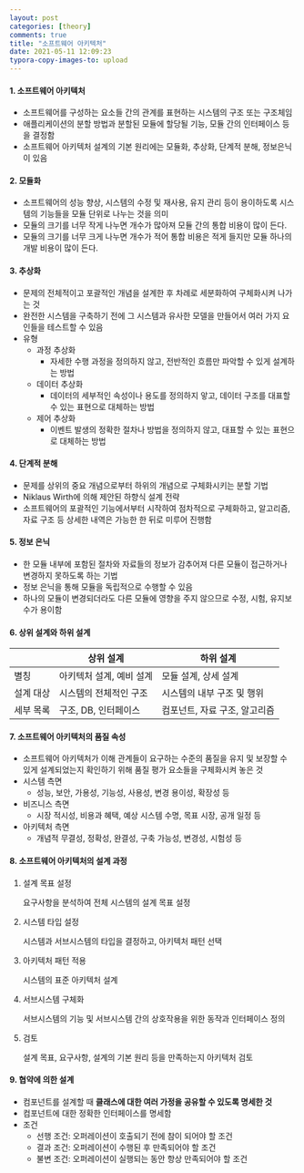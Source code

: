 ```yaml
---
layout: post
categories: [theory]
comments: true
title: "소프트웨어 아키텍처"
date: 2021-05-11 12:09:23
typora-copy-images-to: upload
---
```


#### 1. 소프트웨어 아키텍처

- 소프트웨어를 구성하는 요소들 간의 관계를 표현하는 시스템의 구조 또는 구조체임
- 애플리케이션의 분할 방법과 분할된 모듈에 할당될 기능, 모듈 간의 인터페이스 등을 결정함
- 소프트웨어 아키텍처 설계의 기본 원리에는 모듈화, 추상화, 단계적 분해, 정보은닉이 있음

#### 2. 모듈화

- 소프트웨어의 성능 향상, 시스템의 수정 및 재사용, 유지 관리 등이 용이하도록 시스템의 기능들을 모듈 단위로 나누는 것을 의미
- 모듈의 크기를 너무 작게 나누면 개수가 많아져 모듈 간의 통합 비용이 많이 든다.
- 모듈의 크기를 너무 크게 나누면 개수가 적어 통합 비용은 적게 들지만 모듈 하나의 개발 비용이 많이 든다.

#### 3. 추상화

- 문제의 전체적이고 포괄적인 개념을 설계한 후 차례로 세분화하여 구체화시켜 나가는 것
- 완전한 시스템을 구축하기 전에 그 시스템과 유사한 모델을 만들어서 여러 가지 요인들을 테스트할 수 있음
- 유형
  - 과정 추상화
    - 자세한 수행 과정을 정의하지 않고, 전반적인 흐름만 파악할 수 있게 설계하는 방법
  - 데이터 추상화
    - 데이터의 세부적인 속성이나 용도를 정의하지 앟고, 데이터 구조를 대표할 수 있는 표현으로 대체하는 방법
  - 제어 추상화
    - 이벤트 발생의 정확한 절차나 방법을 정의하지 않고, 대표할 수 있는 표현으로 대체하는 방법

#### 4. 단계적 분해

- 문제를 상위의 중요 개념으로부터 하위의 개념으로 구체화시키는 분할 기법
- Niklaus Wirth에 의해 제안된 하향식 설계 전략
- 소프트웨어의 포괄적인 기능에서부터 시작하여 점차적으로 구체화하고, 알고리즘, 자료 구조 등 상세한 내역은 가능한 한 뒤로 미루어 진행함

#### 5. 정보 은닉

- 한 모듈 내부에 포함된 절차와 자료들의 정보가 감추어져 다른 모듈이 접근하거나 변경하지 못하도록 하는 기법
- 정보 은닉을 통해 모듈을 독립적으로 수행할 수 있음
- 하나의 모듈이 변경되더라도 다른 모듈에 영향을 주지 않으므로 수정, 시험, 유지보수가 용이함 

#### 6. 상위 설계와 하위 설계

|           | 상위 설계                | 하위 설계                     |
| --------- | ------------------------ | ----------------------------- |
| 별칭      | 아키텍처 설계, 예비 설계 | 모듈 설계, 상세 설계          |
| 설계 대상 | 시스템의 전체적인 구조   | 시스템의 내부 구조 및 행위    |
| 세부 목록 | 구조, DB, 인터페이스     | 컴포넌트, 자료 구조, 알고리즘 |

#### 7. 소프트웨어 아키텍처의 품질 속성

- 소프트웨어 아키텍처가 이해 관계들이 요구하는 수준의 품질을 유지 및 보장할 수 있게 설계되었는지 확인하기 위해 품질 평가 요소들을 구체화시켜 놓은 것
- 시스템 측면
  - 성능, 보안, 가용성, 기능성, 사용성, 변경 용이성, 확장성 등
- 비즈니스 측면
  - 시장 적시성, 비용과 혜택, 예상 시스템 수명, 목표 시장, 공개 일정 등
- 아키텍처 측면
  - 개념적 무결성, 정확성, 완결성, 구축 가능성, 변경성, 시험성 등

#### 8. 소프트웨어 아키텍처의 설계 과정

1. 설계 목표 설정

   요구사항을 분석하여 전체 시스템의 설계 목표 설정 

2. 시스템 타입 설정

   시스템과 서브시스템의 타입을 결정하고, 아키텍처 패턴 선택

3. 아키텍처 패턴 적용

   시스템의 표준 아키텍처 설계 

4. 서브시스템 구체화

   서브시스템의 기능 및 서브시스템 간의 상호작용을 위한 동작과 인터페이스 정의 

5. 검토

   설계 목표, 요구사항, 설계의 기본 원리 등을 만족하는지 아키텍처 검토

#### 9. **협약에 의한 설계**

- 컴포넌트를 설계할 때 **클래스에 대한 여러 가정을 공유할 수 있도록 명세한 것**
- 컴포넌트에 대한 정확한 인터페이스를 명세함
- 조건
  - 선행 조건: 오퍼레이션이 호출되기 전에 참이 되어야 할 조건
  - 결과 조건: 오퍼레이션이 수행된 후 만족되어야 할 조건
  - 불변 조건: 오퍼레이션이 실행되는 동안 항상 만족되어야 할 조건 